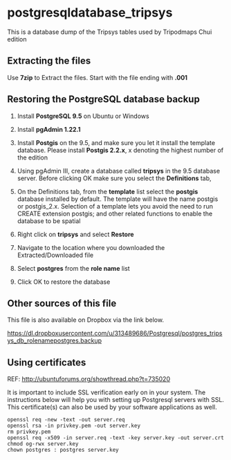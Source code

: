 # postgresqldatabase_tripsys
This is a database dump of the Tripsys tables used by Tripodmaps Chui edition


Extracting the files
-----------

Use <b>7zip</b> to Extract the files. Start with the file ending with <b>.001</b>


Restoring the PostgreSQL database backup
----------------------------------------
1. Install <b>PostgreSQL 9.5</b> on Ubuntu or Windows

2. Install <b>pgAdmin 1.22.1</b>

3. Install <b>Postgis</b> on the 9.5, and make sure you let it install the template database. Please install <b>Postgis 2.2.x</b>, x denoting the highest number of the edition

4. Using pgAdmin III, create a database called <b>tripsys</b> in the 9.5 database server. Before clicking OK make sure you select the <b>Definitions</b> tab,

5. On the Definitions tab, from the <b>template</b> list select the <b>postgis</b> database installed by default. The template will have the name postgis or postgis_2.x. Selection of a template lets you avoid the need to run CREATE extension postgis; and other related functions to enable the database to be spatial

6. Right click on <b>tripsys</b> and select <b>Restore</b>

7. Navigate to the location where you downloaded the Extracted/Downloaded file

9. Select <b>postgres</b> from the <b>role name</b> list

10. Click OK to restore the database


Other sources of this file
--------------------------
This file is also available on Dropbox via the link below.

https://dl.dropboxusercontent.com/u/313489686/Postgresql/postgres_tripsys_db_rolenamepostgres.backup


Using certificates
------------
REF: http://ubuntuforums.org/showthread.php?t=735020

It is important to include SSL verification early on in your system. The instructions below will help you with setting up Postgresql servers with SSL. This certificate(s) can also be used by your software applications as well.

    openssl req -new -text -out server.req
    openssl rsa -in privkey.pem -out server.key
    rm privkey.pem
    openssl req -x509 -in server.req -text -key server.key -out server.crt
    chmod og-rwx server.key
    chown postgres : postgres server.key


